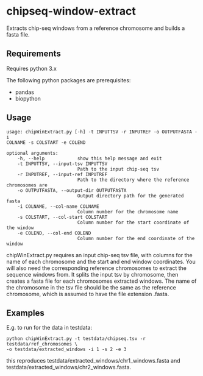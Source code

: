 # **chipseq-window-extract**
Extracts chip-seq windows from a reference chromosome and builds a fasta file.

## **Requirements**
Requires python 3.x

The following python packages are prerequisites:
- pandas
- biopython

## **Usage**
```
usage: chipWinExtract.py [-h] -t INPUTTSV -r INPUTREF -o OUTPUTFASTA -i
COLNAME -s COLSTART -e COLEND

optional arguments:
    -h, --help            show this help message and exit
    -t INPUTTSV, --input-tsv INPUTTSV
                          Path to the input chip-seq tsv
    -r INPUTREF, --input-ref INPUTREF
                          Path to the directory where the reference chromosomes are
    -o OUTPUTFASTA, --output-dir OUTPUTFASTA
                          Output directory path for the generated fasta
    -i COLNAME, --col-name COLNAME
                          Column number for the chromosome name
    -s COLSTART, --col-start COLSTART
                          Column number for the start coordinate of the window
    -e COLEND, --col-end COLEND
                          Column number for the end coordinate of the window

```
chipWinExtract.py requires an input chip-seq tsv file, with columns for the name of each chromosome and the start and end window coordinates. You will also need the corresponding reference chromosomes to extract the sequence windows from. It splits the input tsv by chromosome, then creates a fasta file for each chromosomes extracted windows. The name of the chromosome in the tsv file should be the same as the reference chromosome, which is assumed to have the file extension .fasta.

## **Examples**
E.g. to run for the data in testdata:
```
python chipWinExtract.py -t testdata/chipseq.tsv -r testdata/ref_chromosomes \
-o testdata/extracted_windows -i 1 -s 2 -e 3
```
this reproduces testdata/extracted_windows/chr1_windows.fasta and testdata/extracted_windows/chr2_windows.fasta.
